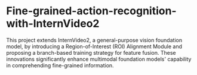 # Fine-grained-action-recognition-with-InternVideo2
This project extends InternVideo2, a general-purpose vision foundation model, by introducing a Region-of-Interest (ROI) Alignment Module and proposing a branch-based training strategy for feature fusion. These innovations significantly enhance multimodal foundation models' capability in comprehending fine-grained information.
